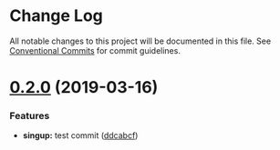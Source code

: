 # Change Log

All notable changes to this project will be documented in this file.
See [Conventional Commits](https://conventionalcommits.org) for commit guidelines.

# [0.2.0](https://github.com/unleashit/npm-library/compare/@unleashit/signup@0.1.10...@unleashit/signup@0.2.0) (2019-03-16)


### Features

* **singup:** test commit ([ddcabcf](https://github.com/unleashit/npm-library/commit/ddcabcf))
